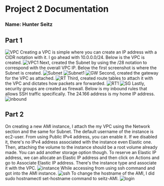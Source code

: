 # Project 2 Documentation
### Name: Hunter Seitz

## Part 1
![VPC](https://i.imgur.com/UgZLJ56.png)
Creating a VPC is simple where you can create an IP address with a CIDR notation with it. I go ahead with 10.0.0.0/24. Below is the VPC is created. 
![VPC1](https://i.imgur.com/fgsf1fH.png)
Next, created the Subnet by using the /28 notation to correspond with the overall VPC IP. Below the first screenshot is where the Subnet is created. 
![Subnet](https://i.imgur.com/UgZLJ56.png)
![Subnet1](https://i.imgur.com/5JxPCMC.png)
![GW](https://i.imgur.com/SHwbSzR.png)
Second, created the gateway for the VPC as attached. 
![RT](https://i.imgur.com/LTpdVF4.png)
Third, created route tables to attach it with the VPC and dictates how packets are forwarded. 
![RT1](https://i.imgur.com/22MCRZ2.png)
![SG](https://i.imgur.com/9TS8ckF.png)
Lastly, security groups are created as firewall. Below is my inbound rules that allows SSH traffic specifically. 
The 24.166 address is my home IP address. 
![inbound](https://i.imgur.com/1Uvrz0f.png)


## Part 2 
On creating a new AMI instance, I attach the my VPC using the Network section 
and the same for Subnet. The default username of the instance is ec2-user. 
From using Public IPv4 address, you can enable it. If we disabled it, there's no 
IPv4 address associated with the instance even Elastic one. 
Then, attaching the volume to the instance should be a root volume already made.
You can add another storage option though. 
To reserve an Elastic IP address, we can allocate an Elastic IP address and then click
on Actions and go to Associate Elastic IP address. There's the instance type and associate
it with the VPC. 
![instance](https://i.imgur.com/NBMEcJ0.png)
While accessing from using ssh command and got into the AMI instance. 
![ssh](https://i.imgur.com/W0R7s0X.png)
To change the hostname of the AMI, I did sudo hostnamectl set-hostname command to seitz-AMI.
![login](https://i.imgur.com/PHvZLpE.png)
